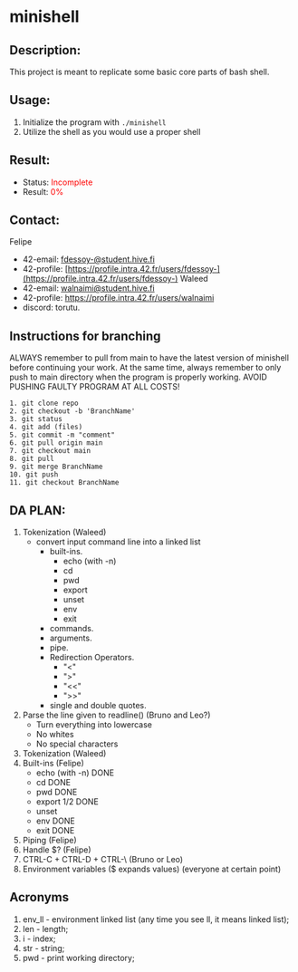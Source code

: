 # minishell

## Description:
This project is meant to replicate some basic core parts of bash shell.

## Usage:
1. Initialize the program with ```./minishell```
2. Utilize the shell as you would use a proper shell

## Result:
- Status: <span style="color:red">Incomplete</span>
- Result: <span style="color:red">0%</span>

## Contact: 
Felipe
- 42-email: fdessoy-@student.hive.fi
- 42-profile: [https://profile.intra.42.fr/users/fdessoy-](https://profile.intra.42.fr/users/fdessoy-)
Waleed
- 42-email: walnaimi@student.hive.fi
- 42-profile: https://profile.intra.42.fr/users/walnaimi
- discord: torutu.

## Instructions for branching
ALWAYS remember to pull from main to have the latest version of minishell before continuing your work. At the same time, always remember to only push to main directory when the program is properly working. AVOID PUSHING FAULTY PROGRAM AT ALL COSTS!

```
1. git clone repo
2. git checkout -b 'BranchName'
3. git status
4. git add (files)
5. git commit -m "comment"
6. git pull origin main
7. git checkout main
8. git pull
9. git merge BranchName
10. git push
11. git checkout BranchName
```

## DA PLAN:
1. Tokenization (Waleed)
    - convert input command line into a linked list
        - built-ins.
            - echo (with -n)
            - cd
            - pwd
            - export
            - unset
            - env
            - exit
        - commands.
        - arguments.
        - pipe.
        - Redirection Operators.
            - "<"
            - ">"
            - "<<"
            - ">>"
        - single and double quotes.
1. Parse the line given to readline() (Bruno and Leo?)
	- Turn everything into lowercase
 	- No whites
  	- No special characters
3. Tokenization (Waleed)
4. Built-ins (Felipe)
	- echo (with -n) DONE
 	- cd DONE
	- pwd DONE
 	- export 1/2 DONE
  	- unset
   	- env DONE
   	- exit DONE
6. Piping (Felipe)
7. Handle $? (Felipe)
8. CTRL-C + CTRL-D + CTRL-\ (Bruno or Leo)
9. Environment variables ($ expands values) (everyone at certain point)

## Acronyms

1. env_ll - environment linked list (any time you see ll, it means linked list);
2. len - length;
3. i - index;
4. str - string;
5. pwd - print working directory;